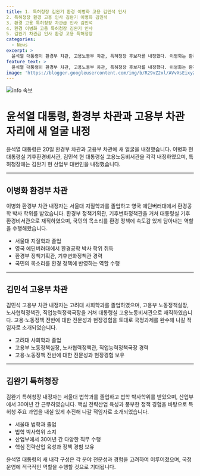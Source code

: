 ```yaml
---
title: 1. 특허청장 김완기 환경 이병화 고용 김민석 인사
2. 특허청장 환경 고용 인사 김완기 이병화 김민석
3. 환경 고용 특허청장 차관급 인사 김민석
4. 환경 이병화 고용 특허청장 김완기 인사
5. 김완기 차관급 인사 환경 고용 특허청장
categories:
  - News
excerpt: >
  윤석열 대통령이 환경부 차관, 고용노동부 차관, 특허청장 후보자를 내정했다. 이병화는 환경공학 박사로 환경부 정책 역량을 갖췄고, 김민석은 고용·노동 분야 경험이 풍부하며 김완기는 기술혁신 경험이 뛰어나다. 대통령실은 각자의 전문성을 바탕으로 역할을 수행할 것으로 전망했다.
feature_text: >
  윤석열 대통령이 환경부 차관, 고용노동부 차관, 특허청장 후보자를 내정했다. 이병화는 환경공학 박사로 환경부 정책 역량을 갖췄고, 김민석은 고용·노동 분야 경험이 풍부하며 김완기는 기술혁신 경험이 뛰어나다. 대통령실은 각자의 전문성을 바탕으로 역할을 수행할 것으로 전망했다.
image: 'https://blogger.googleusercontent.com/img/b/R29vZ2xl/AVvXsEixyZcFfHzMRdzZMjFBmAUKJYCLCGyLL1o632UiGVXcaFdKo_bkvkuCioo0uUKlGfBVcT3P84aROyZIXSBEx3Aw5nCQ3pTgDom1WDC4m8eifvWiAmWEEVb4x6G_l8C0QH225ldMjyaFvpxGEBGNO37VmDTDMHGhJPq73UglMfDca1-0aw/s1600/blogspot.png'
---
```


<p><img src="https://blogger.googleusercontent.com/img/b/R29vZ2xl/AVvXsEixyZcFfHzMRdzZMjFBmAUKJYCLCGyLL1o632UiGVXcaFdKo_bkvkuCioo0uUKlGfBVcT3P84aROyZIXSBEx3Aw5nCQ3pTgDom1WDC4m8eifvWiAmWEEVb4x6G_l8C0QH225ldMjyaFvpxGEBGNO37VmDTDMHGhJPq73UglMfDca1-0aw/s1600/blogspot.png" alt="info 속보" /></p>

<h1>윤석열 대통령, 환경부 차관과 고용부 차관 자리에 새 얼굴 내정</h1>

<p data-ke-size="size16">윤석열 대통령은 20일 환경부 차관과 고용부 차관에 새 얼굴을 내정했습니다. 이병화 현 대통령실 기후환경비서관, 김민석 현 대통령실 고용노동비서관을 각각 내정하였으며, 특허청장에는 김완기 현 산업부 대변인을 내정했습니다.</p>

<hr>

<h2 data-ke-size="size26">이병화 환경부 차관</h2>

<p>이병화 환경부 차관 내정자는 서울대 지질학과를 졸업하고 영국 에딘버러대에서 환경공학 박사 학위를 받았습니다. 환경부 정책기획관, 기후변화정책관을 거쳐 대통령실 기후환경비서관으로 재직하였으며, 국민의 목소리를 환경 정책에 속도감 있게 담아내는 역할을 수행해왔습니다.</p>

<ul>
  <li>서울대 지질학과 졸업</li>
  <li>영국 에딘버러대에서 환경공학 박사 학위 취득</li>
  <li>환경부 정책기획관, 기후변화정책관 경력</li>
  <li>국민의 목소리를 환경 정책에 반영하는 역할 수행</li>
</ul>

<hr>

<h2 data-ke-size="size26">김민석 고용부 차관</h2>

<p>김민석 고용부 차관 내정자는 고려대 사회학과를 졸업하였으며, 고용부 노동정책실장, 노사협력정책관, 직업능력정책국장을 거쳐 대통령실 고용노동비서관으로 재직하였습니다. 고용·노동정책 전반에 대한 전문성과 현장경험을 토대로 국정과제를 완수해 나갈 적임자로 소개되었습니다.</p>

<ul>
  <li>고려대 사회학과 졸업</li>
  <li>고용부 노동정책실장, 노사협력정책관, 직업능력정책국장 경력</li>
  <li>고용·노동정책 전반에 대한 전문성과 현장경험 보유</li>
</ul>

<hr>

<h2 data-ke-size="size26">김완기 특허청장</h2>

<p>김완기 특허청장 내정자는 서울대 법학과를 졸업하고 법학 박사학위를 받았으며, 산업부에서 30여년 간 근무하였습니다. 핵심 전략산업 육성과 풍부한 정책 경험을 바탕으로 특허청 주요 과업을 내실 있게 추진해 나갈 적임자로 소개되었습니다.</p>

<ul>
  <li>서울대 법학과 졸업</li>
  <li>법학 박사학위 소지</li>
  <li>산업부에서 30여년 간 다양한 직무 수행</li>
  <li>핵심 전략산업 육성과 정책 경험 보유</li>
</ul>

<p data-ke-size="size16">윤석열 대통령의 새 내각 구성은 각 분야 전문성과 경험을 고려하여 이루어졌으며, 국정운영에 적극적인 역할을 수행할 것으로 기대됩니다.</p>

